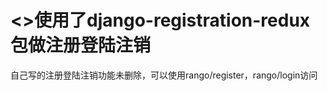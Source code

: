 # <<tango with django>>使用了django-registration-redux包做注册登陆注销
自己写的注册登陆注销功能未删除，可以使用rango/register，rango/login访问
